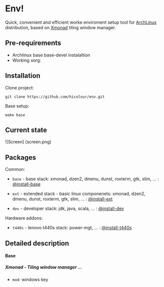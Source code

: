 # Env! 

Quick, convenient and efficient worke enviroment setup tool for  [ArchLinux](http://xmonad.org/) distribution, based on [Xmonad](http://xmonad.org/) tiling window manager.  


## Pre-requirements

* Archlinux base base-devel instalaltion 
* Working xorg:
	

## Installation

Clone project:

	git clone https://github.com/hicolour/env.git


Base setup: 

    make base



## Current state


![Screen] (screen.png)


## Packages

Common:

 * `base` - base stack: xmonad, dzen2, dmenu, dunst, roxterm, gtk, slim, ...   : [@install-base](.utils/install-base.sh)

 * `ext` - extended stack - basic linux componenets: xmonad, dzen2, dmenu, dunst, roxterm, gtk, slim, ...   : [@install-ext](.utils/install-ext.sh)

 * `dev` - developer stack: jdk, java, scala, ...   : [@install-dev](.utils/install-dev.sh)

Hardware addons:

 * `t440s` - lenovo t440s stack: power-mgt, ...   : [@install-t440s](.utils/install-t440s.sh)


## Detailed description

#### Base

##### Xmonad - Tiling window manager ...

 * `mod`: windows key




